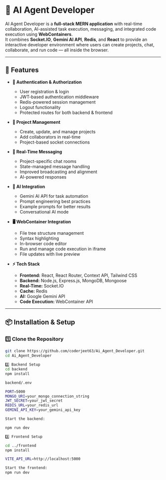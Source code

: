# 🤖 AI Agent Developer

AI Agent Developer is a **full-stack MERN application** with real-time collaboration, AI-assisted task execution, messaging, and integrated code execution using **WebContainers**.  
It combines **Socket.IO**, **Gemini AI API**, **Redis**, and **React** to provide an interactive developer environment where users can create projects, chat, collaborate, and run code — all inside the browser.

---

## 🚀 Features

- **🔐 Authentication & Authorization**
  - User registration & login
  - JWT-based authentication middleware
  - Redis-powered session management
  - Logout functionality
  - Protected routes for both backend & frontend

- **📂 Project Management**
  - Create, update, and manage projects
  - Add collaborators in real-time
  - Project-based socket connections

- **💬 Real-Time Messaging**
  - Project-specific chat rooms
  - State-managed message handling
  - Improved broadcasting and alignment
  - AI-powered responses

- **🤖 AI Integration**
  - Gemini AI API for task automation
  - Prompt engineering best practices
  - Example prompts for better results
  - Conversational AI mode

- **🖥 WebContainer Integration**
  - File tree structure management
  - Syntax highlighting
  - In-browser code editor
  - Run and manage code execution in iframe
  - File updates with live preview

- **⚡ Tech Stack**
  - **Frontend:** React, React Router, Context API, Tailwind CSS
  - **Backend:** Node.js, Express.js, MongoDB, Mongoose
  - **Real-Time:** Socket.IO
  - **Cache:** Redis
  - **AI:** Google Gemini API
  - **Code Execution:** WebContainer API 
---

## 📦 Installation & Setup

### 1️⃣ Clone the Repository
```bash
git clone https://github.com/coderjeet63/Ai_Agent_Developer.git
cd Ai_Agent_Developer

2️⃣ Backend Setup
cd backend
npm install

backend/.env

PORT=5000
MONGO_URI=your_mongo_connection_string
JWT_SECRET=your_jwt_secret
REDIS_URL=your_redis_url
GEMINI_API_KEY=your_gemini_api_key

Start the backend:

npm run dev

3️⃣ Frontend Setup

cd ../frontend
npm install

VITE_API_URL=http://localhost:5000

Start the frontend:
npm run dev

